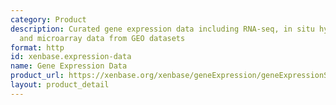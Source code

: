 ```yaml
---
category: Product
description: Curated gene expression data including RNA-seq, in situ hybridization,
  and microarray data from GEO datasets
format: http
id: xenbase.expression-data
name: Gene Expression Data
product_url: https://xenbase.org/xenbase/geneExpression/geneExpressionSearch.do?method=display
layout: product_detail
---
```

